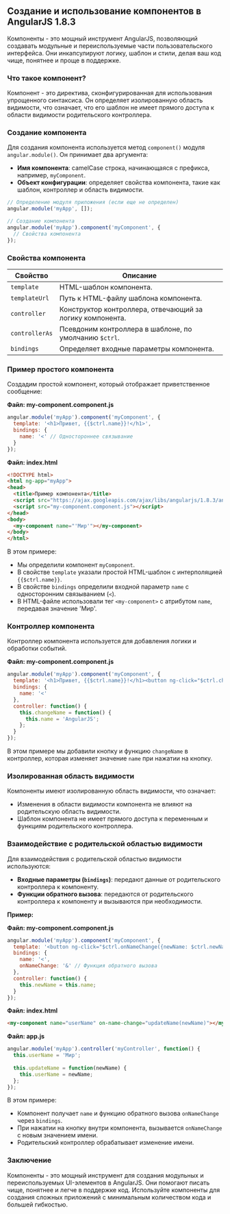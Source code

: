 ## Создание и использование компонентов в AngularJS 1.8.3

Компоненты - это мощный инструмент AngularJS, позволяющий создавать модульные и переиспользуемые части пользовательского интерфейса. Они инкапсулируют логику, шаблон и стили, делая ваш код чище, понятнее и проще в поддержке.

### Что такое компонент?

Компонент - это директива, сконфигурированная для использования упрощенного синтаксиса. Он определяет изолированную область видимости, что означает, что его шаблон не имеет прямого доступа к области видимости родительского контроллера. 

### Создание компонента

Для создания компонента используется метод `component()` модуля `angular.module()`. Он принимает два аргумента:

* **Имя компонента**: camelCase строка, начинающаяся с префикса, например, `myComponent`.
* **Объект конфигурации**: определяет свойства компонента, такие как шаблон, контроллер и область видимости.

```javascript
// Определение модуля приложения (если еще не определен)
angular.module('myApp', []);

// Создание компонента
angular.module('myApp').component('myComponent', {
  // Свойства компонента
});
```

### Свойства компонента

| Свойство          | Описание                                                                                               |
|--------------------|--------------------------------------------------------------------------------------------------------|
| `template`         | HTML-шаблон компонента.                                                                              |
| `templateUrl`      | Путь к HTML-файлу шаблона компонента.                                                                |
| `controller`       | Конструктор контроллера, отвечающий за логику компонента.                                           |
| `controllerAs`   | Псевдоним контроллера в шаблоне, по умолчанию `$ctrl`.                                                 |
| `bindings`         | Определяет входные параметры компонента.                                                              |

### Пример простого компонента

Создадим простой компонент, который отображает приветственное сообщение:

**Файл: my-component.component.js**

```javascript
angular.module('myApp').component('myComponent', {
  template: '<h1>Привет, {{$ctrl.name}}!</h1>',
  bindings: {
    name: '<' // Одностороннее связывание
  }
});
```

**Файл: index.html**

```html
<!DOCTYPE html>
<html ng-app="myApp">
<head>
  <title>Пример компонента</title>
  <script src="https://ajax.googleapis.com/ajax/libs/angularjs/1.8.3/angular.min.js"></script>
  <script src="my-component.component.js"></script>
</head>
<body>
  <my-component name="'Мир'"></my-component>
</body>
</html>
```

В этом примере:

* Мы определили компонент `myComponent`.
* В свойстве `template` указали простой HTML-шаблон с интерполяцией `{{$ctrl.name}}`.
* В свойстве `bindings` определили входной параметр `name` с односторонним связыванием (`<`).
* В HTML-файле использовали тег `<my-component>` с атрибутом `name`, передавая значение 'Мир'.

### Контроллер компонента

Контроллер компонента используется для добавления логики и обработки событий. 

**Файл: my-component.component.js**

```javascript
angular.module('myApp').component('myComponent', {
  template: '<h1>Привет, {{$ctrl.name}}!</h1><button ng-click="$ctrl.changeName()">Сменить имя</button>',
  bindings: {
    name: '<'
  },
  controller: function() {
    this.changeName = function() {
      this.name = 'AngularJS';
    };
  }
});
```

В этом примере мы добавили кнопку и функцию `changeName` в контроллер, которая изменяет значение `name` при нажатии на кнопку.

### Изолированная область видимости

Компоненты имеют изолированную область видимости, что означает:

* Изменения в области видимости компонента не влияют на родительскую область видимости.
* Шаблон компонента не имеет прямого доступа к переменным и функциям родительского контроллера.

### Взаимодействие с родительской областью видимости

Для взаимодействия с родительской областью видимости используются:

* **Входные параметры (`bindings`)**: передают данные от родительского контроллера к компоненту.
* **Функции обратного вызова**: передаются от родительского контроллера к компоненту и вызываются при необходимости.

**Пример:**

**Файл: my-component.component.js**

```javascript
angular.module('myApp').component('myComponent', {
  template: '<button ng-click="$ctrl.onNameChange({newName: $ctrl.newName})">Сохранить имя</button>',
  bindings: {
    name: '<',
    onNameChange: '&' // Функция обратного вызова
  },
  controller: function() {
    this.newName = this.name;
  }
});
```

**Файл: index.html**

```html
<my-component name="userName" on-name-change="updateName(newName)"></my-component>
```

**Файл: app.js**

```javascript
angular.module('myApp').controller('myController', function() {
  this.userName = 'Мир';
  
  this.updateName = function(newName) {
    this.userName = newName;
  };
});
```

В этом примере:

* Компонент получает `name` и функцию обратного вызова `onNameChange` через `bindings`.
* При нажатии на кнопку внутри компонента, вызывается `onNameChange` с новым значением имени.
* Родительский контроллер обрабатывает изменение имени.

### Заключение

Компоненты - это мощный инструмент для создания модульных и переиспользуемых UI-элементов в AngularJS. Они помогают писать чище, понятнее и легче в поддержке код. Используйте компоненты для создания сложных приложений с минимальным количеством кода и большей гибкостью. 
